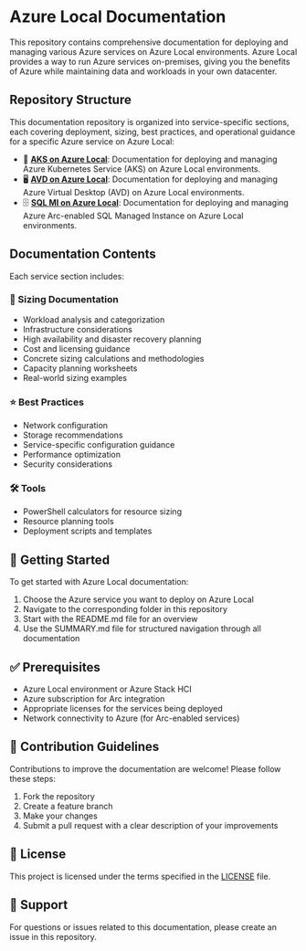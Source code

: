 # Azure Local Documentation

This repository contains comprehensive documentation for deploying and managing various Azure services on Azure Local environments. Azure Local provides a way to run Azure services on-premises, giving you the benefits of Azure while maintaining data and workloads in your own datacenter.

## Repository Structure

This documentation repository is organized into service-specific sections, each covering deployment, sizing, best practices, and operational guidance for a specific Azure service on Azure Local:

- 🐳 **[AKS on Azure Local](./aks-on-azure-local/README.md)**: Documentation for deploying and managing Azure Kubernetes Service (AKS) on Azure Local environments.
- 🖥️ **[AVD on Azure Local](./avd-on-azure-local/README.md)**: Documentation for deploying and managing Azure Virtual Desktop (AVD) on Azure Local environments.
- 🗄️ **[SQL MI on Azure Local](./sqlmi-on-azure-local/README.md)**: Documentation for deploying and managing Azure Arc-enabled SQL Managed Instance on Azure Local environments.

## Documentation Contents

Each service section includes:

### 📏 Sizing Documentation
- Workload analysis and categorization
- Infrastructure considerations
- High availability and disaster recovery planning
- Cost and licensing guidance
- Concrete sizing calculations and methodologies
- Capacity planning worksheets
- Real-world sizing examples

### ⭐ Best Practices
- Network configuration
- Storage recommendations
- Service-specific configuration guidance
- Performance optimization
- Security considerations

### 🛠️ Tools
- PowerShell calculators for resource sizing
- Resource planning tools
- Deployment scripts and templates

## 🚀 Getting Started

To get started with Azure Local documentation:

1. Choose the Azure service you want to deploy on Azure Local
2. Navigate to the corresponding folder in this repository
3. Start with the README.md file for an overview
4. Use the SUMMARY.md file for structured navigation through all documentation

## ✅ Prerequisites

- Azure Local environment or Azure Stack HCI
- Azure subscription for Arc integration
- Appropriate licenses for the services being deployed
- Network connectivity to Azure (for Arc-enabled services)

## 🤝 Contribution Guidelines

Contributions to improve the documentation are welcome! Please follow these steps:

1. Fork the repository
2. Create a feature branch
3. Make your changes
4. Submit a pull request with a clear description of your improvements

## 📄 License

This project is licensed under the terms specified in the [LICENSE](./LICENSE) file.

## 💬 Support

For questions or issues related to this documentation, please create an issue in this repository.
